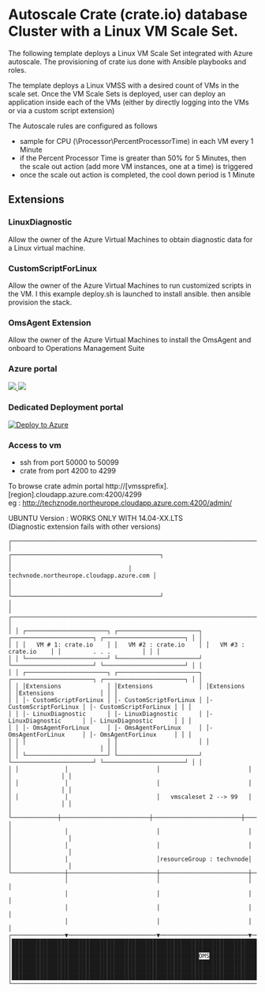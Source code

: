 
# Autoscale Crate (crate.io) database Cluster with a Linux VM Scale Set.

The following template deploys a Linux VM Scale Set integrated with Azure autoscale. The provisioning of crate ius done with Ansible playbooks and roles.

The template deploys a Linux VMSS with a desired count of VMs in the scale set. Once the VM Scale Sets is deployed, user can deploy an application inside each of the VMs (either by directly logging into the VMs or via a custom script extension)  

The Autoscale rules are configured as follows  
- sample for CPU (\\Processor\\PercentProcessorTime) in each VM every 1 Minute  
- if the Percent Processor Time is greater than 50% for 5 Minutes, then the scale out action (add more VM instances, one at a time) is triggered
- once the scale out action is completed, the cool down period is 1 Minute  

## Extensions  

### LinuxDiagnostic  

Allow the owner of the Azure Virtual Machines to obtain diagnostic data for a Linux virtual machine.  

### CustomScriptForLinux

Allow the owner of the Azure Virtual Machines to run customized scripts in the VM.
I this example deploy.sh is launched to install ansible. then ansible provision the stack.    

### OmsAgent Extension 

Allow the owner of the Azure Virtual Machines to install the OmsAgent and onboard to Operations Management Suite

  

### Azure portal  

<a href="https://portal.azure.com/#create/Microsoft.Template/uri/https%3A%2F%2Fraw.githubusercontent.com%2Fherveleclerc%2FTechDaysCampDemo%2Fmaster%2Fubuntu-vmss%2Fazuredeploy.json" target="_blank">
    <img src="http://azuredeploy.net/deploybutton.png"/>
</a>
<a href="http://armviz.io/#/?load=https%3A%2F%2Fraw.githubusercontent.com%2Fherveleclerc%2FTechDaysCampDemo%2Fmaster%2Fubuntu-vmss%2Fazuredeploy.json" target="_blank">
    <img src="http://armviz.io/visualizebutton.png"/>
</a>


### Dedicated Deployment portal  

[![Deploy to Azure](http://azuredeploy.net/deploybutton.png)](https://azuredeploy.net/)  


### Access to vm
- ssh   from port 50000 to 50099  
- crate from port 4200  to 4299  

To browse crate admin portal http://[vmssprefix].[region].cloudapp.azure.com:4200/4299  
eg :  http://techznode.northeurope.cloudapp.azure.com:4200/admin/  

UBUNTU Version  : WORKS ONLY WITH 14.04-XX.LTS  
(Diagnostic extension fails with other versions)


    ┌─────────────────────────────────────────────────────────────────────────────────────────────────────────────┐
    │                                 ┌──────────────────────────────────────────┐                                │
    │                                 │ techvnode.northeurope.cloudapp.azure.com │                                │
    │                                 └──────────────────────────────────────────┘                                │
    │ ┌─────────────────────────────────────────────────────────────────────────────────────────────────────────┐ │
    │ │ ┌───────────────────────┐ ┌───────────────────────┐ ┌───────────────────────┐ ┌───────────────────────┐ │ │
    │ │ │   VM # 1: crate.io    │ │   VM #2 : crate.io    │ │   VM #3 : crate.io    │ │         . . .         │ │ │
    │ │ └───────────────────────┘ └───────────────────────┘ └───────────────────────┘ └───────────────────────┘ │ │
    │ │ ┌───────────────────────┐ ┌───────────────────────┐ ┌───────────────────────┐ ┌───────────────────────┐ │ │
    │ │ │Extensions             │ │Extensions             │ │Extensions             │ │Extensions             │ │ │
    │ │ │- CustomScriptForLinux │ │- CustomScriptForLinux │ │- CustomScriptForLinux │ │- CustomScriptForLinux │ │ │
    │ │ │- LinuxDiagnostic      │ │- LinuxDiagnostic      │ │- LinuxDiagnostic      │ │- LinuxDiagnostic      │ │ │
    │ │ │- OmsAgentForLinux     │ │- OmsAgentForLinux     │ │- OmsAgentForLinux     │ │- OmsAgentForLinux     │ │ │
    │ │ │                       │ │                       │ │                       │ │                       │ │ │
    │ │ └───────────────────────┘ └───────────────────────┘ └───────────────────────┘ └───────────────────────┘ │ │
    │ │             │                         │                         │                        │              │ │
    │ │             │                         │                         │                        │              │ │
    │ │             │                         │   vmscaleset 2 --> 99   │                        │              │ │
    │ └─────────────┼─────────────────────────┼─────────────────────────┼────────────────────────┼──────────────┘ │
    │               │                         │                         │                        │                │
    │               │                         │                         │                        │                │
    │               │                         │resourceGroup : techvnode│                        │                │
    └───────────────┼─────────────────────────┼─────────────────────────┼────────────────────────┼────────────────┘
                    │                         │                         │                        │                 
                    │                         │                         │                        │                 
                    │                         │                         │                        │                 
                    │                         │                         │                        │                 
    ┌───────────────▼─────────────────────────▼─────────────────────────▼────────────────────────▼────────────────┐
    │█████████████████████████████████████████████████████████████████████████████████████████████████████████████│
    │█████████████████████████████████████████████████████████████████████████████████████████████████████████████│
    │█████████████████████████████████████████████████████OMS█████████████████████████████████████████████████████│
    │█████████████████████████████████████████████████████████████████████████████████████████████████████████████│
    │█████████████████████████████████████████████████████████████████████████████████████████████████████████████│
    │█████████████████████████████████████████████████████████████████████████████████████████████████████████████│
    └─────────────────────────────────────────────────────────────────────────────────────────────────────────────┘
